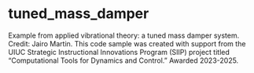 # tuned_mass_damper
Example from applied vibrational theory: a tuned mass damper system. Credit: Jairo Martin.
This code sample was created with support from the UIUC Strategic Instructional Innovations Program (SIIP) project titled “Computational Tools for Dynamics and Control.” Awarded 2023-2025.

